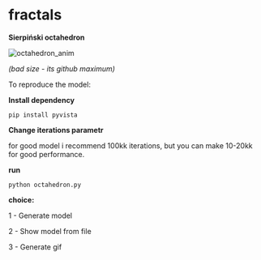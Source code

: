# fractals

**Sierpiński octahedron**

![octahedron_anim](https://github.com/user-attachments/assets/fa3eb48a-3ea7-4f9b-8711-6721545e08bb)

_(bad size - its github maximum)_



To reproduce the model:
 
**Install dependency**

`pip install pyvista`


**Change iterations parametr**

for good model i recommend 100kk iterations, but you can make 10-20kk for good performance.


**run**

`python octahedron.py`


**choice:**

1 - Generate model

2 - Show model from file

3 - Generate gif
